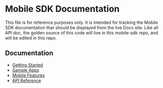 # Mobile SDK Documentation

This file is for reference purposes only. It is intended for tracking the Mobile SDK documentation that should be displayed from the live Docs site. Like all API doc, the golden source of this code will live in this mobile-sdk repo, and will be edited in this repo.

## Documentation

* [Getting Started](getting_started.md)
* [Sample Apps](sampleapps.md)
* [Mobile Features](mobile_features.md)
* [API Reference](api_reference.md)
 
